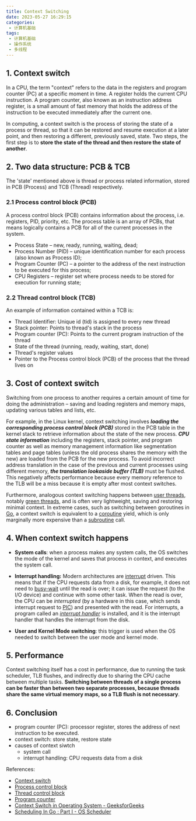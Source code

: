 ```yaml
---
title: Context Switching
date: 2023-05-27 16:29:15
categories:
 - 计算机基础
tags:
 - 计算机基础
 - 操作系统
 - 多线程
---
```


## 1. Context switch

In a CPU, the term "context" refers to the data in the registers and program counter (PC) at a specific moment in time. A register holds the current CPU instruction. A program counter, also known as an instruction address register, is a small amount of fast memory that holds the address of the instruction to be executed immediately after the current one.

In computing, a context switch is the process of storing the state of a process or thread, so that it can be restored and resume execution at a later point, and then restoring a different, previously saved, state. Two steps, the first step is to **store the state of the thread and then restore the state of another**. 

## 2. Two data structure: PCB & TCB

The 'state' mentioned above is thread or process related information, stored in PCB (Process) and TCB (Thread) respectively.

### 2.1 Process control block (PCB)

A process control block (PCB) contains information about the process, i.e. registers, PID, priority, etc. The process table is an array of PCBs, that means logically contains a PCB for all of the current processes in the system. 

- Process State – new, ready, running, waiting, dead;
- Process Number (PID) – unique identification number for each process (also known as Process ID);
- Program Counter (PC) – a pointer to the address of the next instruction to be executed for this process;
- CPU Registers – register set where process needs to be stored for execution for running state;

### 2.2 **Thread control block** (**TCB**)

An example of information contained within a TCB is:

- Thread Identifier: Unique id (tid) is assigned to every new thread
- Stack pointer: Points to thread's stack in the process
- Program counter (PC): Points to the current program instruction of the thread
- State of the thread (running, ready, waiting, start, done)
- Thread's register values
- Pointer to the Process control block (PCB) of the process that the thread lives on

## 3. Cost of context switch

Switching from one process to another requires a certain amount of time for doing the administration – saving and loading registers and memory maps, updating various tables and lists, etc. 

For example, in the Linux kernel, context switching involves ***loading the corresponding process control block (PCB)*** stored in the PCB table in the kernel stack to retrieve information about the state of the new process. ***CPU state information*** including the registers, stack pointer, and program counter as well as memory management information like segmentation tables and page tables (unless the old process shares the memory with the new) are loaded from the PCB for the new process. To avoid incorrect address translation in the case of the previous and current processes using different memory, ***the translation lookaside buffer (TLB)*** must be flushed. This negatively affects performance because every memory reference to the TLB will be a miss because it is empty after most context switches. 

Furthermore, analogous context switching happens between [user threads](https://en.wikipedia.org/wiki/User_thread), notably [green threads](https://en.wikipedia.org/wiki/Green_thread), and is often very lightweight, saving and restoring minimal context. In extreme cases, such as switching between goroutines in [Go](https://en.wikipedia.org/wiki/Go_(programming_language)), a context switch is equivalent to a [coroutine](https://en.wikipedia.org/wiki/Coroutine) yield, which is only marginally more expensive than a [subroutine](https://en.wikipedia.org/wiki/Subroutine) call.

## 4. When context switch happens

- **System calls**: when a process makes any system calls, the OS switches the mode of the kernel and saves that process in context, and executes the system call.

- **Interrupt handling:** Modern architectures are [interrupt](https://en.wikipedia.org/wiki/Interrupt) driven. This means that if the CPU requests data from a disk, for example, it does not need to [busy-wait](https://en.wikipedia.org/wiki/Busy-wait) until the read is over; it can issue the request (to the I/O device) and continue with some other task. When the read is over, the CPU can be *interrupted* (by a hardware in this case, which sends interrupt request to [PIC](https://en.wikipedia.org/wiki/Programmable_interrupt_controller)) and presented with the read. For interrupts, a program called an *[interrupt handler](https://en.wikipedia.org/wiki/Interrupt_handler)* is installed, and it is the interrupt handler that handles the interrupt from the disk.

- **User and Kernel Mode switching**: this trigger is used when the OS needed to switch between the user mode and kernel mode.

## 5. Performance

Context switching itself has a cost in performance, due to running the task scheduler, TLB flushes, and indirectly due to sharing the CPU cache between multiple tasks. **Switching between threads of a single process can be faster than between two separate processes, because threads share the same virtual memory maps, so a TLB flush is not necessary**.

## 6. Conclusion 

- program counter (PC): processor register, stores the address of next instruction to be executed.
- context switch: store state, restore state
- causes of context siwtch
  - system call
  -  interrupt handling: CPU requests data from a disk

References:

- [Context switch](https://en.wikipedia.org/wiki/Context_switch)
- [Process control block](https://en.wikipedia.org/wiki/Process_control_block)
- [Thread control block](https://en.wikipedia.org/wiki/Thread_control_block)
- [Program counter](https://en.wikipedia.org/wiki/Program_counter)
- [Context Switch in Operating System - GeeksforGeeks](https://www.geeksforgeeks.org/context-switch-in-operating-system/)
- [Scheduling In Go : Part I - OS Scheduler](https://www.ardanlabs.com/blog/2018/08/scheduling-in-go-part1.html)

